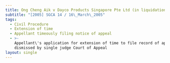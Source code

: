```yaml
---
title: Ong Cheng Aik v Dayco Products Singapore Pte Ltd (in liquidation)
subtitle: "[2005] SGCA 14 / 16\_March\_2005"
tags:
  - Civil Procedure
  - Extension of time
  - Appellant timeously filing notice of appeal
  - >-
    Appellant\'s application for extension of time to file record of appeal
    dismissed by single judge Court of Appeal
layout: single
---
```


